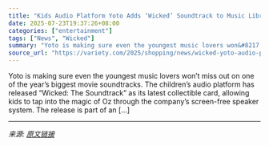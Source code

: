 ```yaml
---
title: "Kids Audio Platform Yoto Adds ‘Wicked’ Soundtrack to Music Library: Here’s How to Buy a Yoto Player Online"
date: 2025-07-23T19:37:26+08:00
categories: ["entertainment"]
tags: ["News", "Wicked"]
summary: "Yoto is making sure even the youngest music lovers won&#8217;t miss out on one of the year&#8217;s biggest movie soundtracks. The children&#8217;s audio platform has released &#8220;Wicked: The Soundt"
source_url: "https://variety.com/2025/shopping/news/wicked-yoto-audio-player-buy-online-1236468245/"
---
```


Yoto is making sure even the youngest music lovers won&#8217;t miss out on one of the year&#8217;s biggest movie soundtracks. The children&#8217;s audio platform has released &#8220;Wicked: The Soundtrack&#8221; as its latest collectible card, allowing kids to tap into the magic of Oz through the company&#8217;s screen-free speaker system. The release is part of an [&#8230;]

---

*来源: [原文链接](https://variety.com/2025/shopping/news/wicked-yoto-audio-player-buy-online-1236468245/)*
